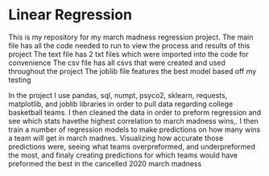 # Linear Regression

This is my repository for my march madness regression project.
The main file has all the code needed to run to view the process and results of this project
The text file has 2 txt files which were imported into the code for convenience
The csv file has all csvs that were created and used throughout the project
The joblib file features the best model based off my testing

In the project I use pandas, sql, numpt, psyco2, sklearn, requests, matplotlib, and joblib libraries in order to pull data regarding college basketball teams. I then cleaned the data in order to preform regression and see which stats havethe highest correlation to march madness wins,.
I then train a number of regression models to make predictions on how many wins a team will get in march madnes. Visualizing how accurate those predictions were, seeing what teams overpreformed, and underpreformed the most, and finaly creating predictions for which teams would have preformed the best in the cancelled 2020 march madness
 
